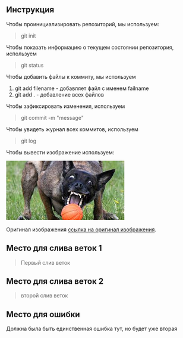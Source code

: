 ## Инструкция

Чтобы проинициализировать репозиторий, мы используем:
>git init

Чтобы показать информацию о текущем состоянии репозитория, используем
>git status

Чтобы добавить файлы к коммиту, мы используем
1. git add filename - добавляет файл с именем failname
2. git add . - добавление всех файлов

Чтобы зафиксировать изменения, используем
>git commit -m "message"

Чтобы увидеть журнал всех коммитов, используем 
>git log

Чтобы вывести изображение используем:

![ошибка!](image.jfif)

Оригинал изображения [ссылка на оригинал изображения](https://inosmi.ru/20220510/sobaki-254073934.html#pv=g%3D254073934%2Fp%3D249851003).


## Место для слива веток 1
>Первый слив веток
## Место для слива веток 2
>второй слив веток
## Место для ошибки
Должна была быть единственная ошибка тут, но будет уже вторая
